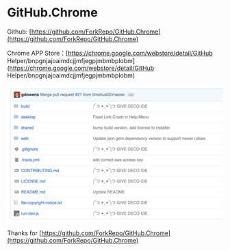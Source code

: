 # GitHub.Chrome

Github: [https://github.com/ForkRepo/GitHub.Chrome](https://github.com/ForkRepo/GitHub.Chrome)

Chrome APP Store：[https://chrome.google.com/webstore/detail/GitHub Helper/bnpgnjajoaimdcjjmfjegpjmbmbplobm](https://chrome.google.com/webstore/detail/GitHub Helper/bnpgnjajoaimdcjjmfjegpjmbmbplobm)


![1.png](screenshot/1.png)


Thanks for [https://github.com/ForkRepo/GitHub.Chrome](https://github.com/ForkRepo/GitHub.Chrome)